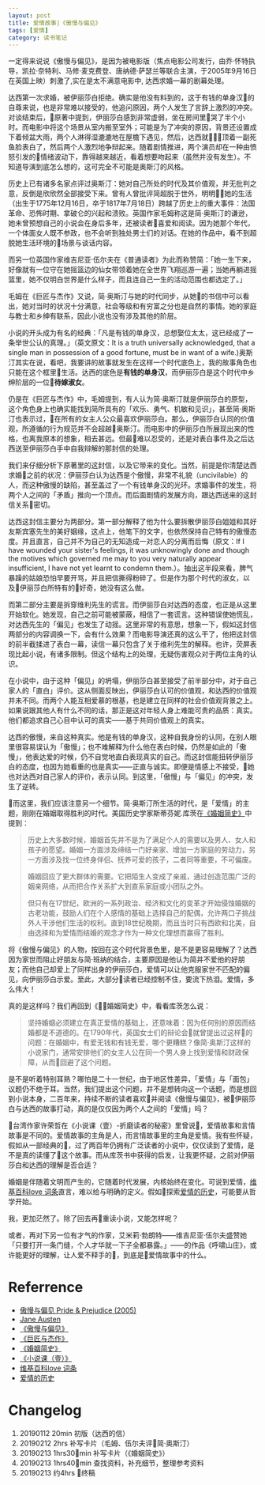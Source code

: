 ```yaml
---
layout: post
title: 爱情故事|《傲慢与偏见》
tags: [爱情]
category: 读书笔记
---
```



一定得来说说《傲慢与偏见》，是因为被电影版（焦点电影公司发行，由乔·怀特执导，凯拉·奈特利、马修·麦克费登、唐纳德·萨瑟兰等联合主演，于2005年9月16日在英国上映）刺激了,实在是太不满意电影中, 达西求婚一幕的剧幕处理。

达西第一次求婚，被伊丽莎白拒绝。确实是他没有料到的，这于有钱的单身汉的自尊来说，也是非常难以接受的，他追问原因，两个人发生了言辞上激烈的冲突。对谈结束后，原著中提到，伊丽莎白感到非常虚弱，坐在房间里哭了半个小时。而电影中将这个场景从室内搬至室外；可能是为了冲突的原因，背景还设置成下着倾盆大雨，两个人淋得湿漉漉地在屋檐下遇见，然后，达西就顶着一副死鱼脸表白了，然后两个人激烈地争辩起来。随着剧情推进，两个演员却在一种由愤怒引发的情绪波动下，靠得越来越近，看着想要吻起来（虽然并没有发生）。不知道导演到底怎么想的，这可完全不可能是奥斯汀的风格。

历史上已有诸多名家点评过奥斯汀：她对自己所处的时代及其价值观，并无批判之意，反倒是欣欣然全部接受下来。曾有人曾批评简超脱于世外，明明她的生活（出生于1775年12月16日，卒于1817年7月18日）跨越了历史上的重大事件：法国革命、恐怖时期、拿破仑的兴起和溃败。英国作家毛姆称这是简·奥斯汀的谦逊，她未曾预想自己的小说会在身后多年，还被读者喜爱和阅读。因为她那个年代，一个体面女人既不参政，也不会听到独处男士们的对话。在她的作品中，看不到超脱她生活环境的场景与谈话内容。

而另一位英国作家维吉尼亚·伍尔夫在《普通读者》为此而称赞简：「她一生下来，好像就有一位守在她摇篮边的仙女带领着她在全世界飞翔巡游一遍；当她再躺进摇篮里，她不仅明白世界是什么样子，而且连自己一生的活动范围也都选定了。」

毛姆在《巨匠与杰作》又说，简·奥斯汀与她的时代同步，从她的书信中可以看出，她对当时的状况十分满意，社会等级和有穷富之分也是自然的事情。她的家庭与教士和乡绅有联系，因此小说也没有涉及其他的阶层。

小说的开头成为有名的经典：「凡是有钱的单身汉，总想娶位太太，这已经成了一条举世公认的真理。」（英文原文：It is a truth universally acknowledged, that a single man in possession of a good fortune, must be in want of a wife.)奥斯汀其实在说，看吧，我要讲的故事就发生在这样一个时代底色上，我的故事角色也只能在这个框里生活。达西的底色是**有钱的单身汉**，而伊丽莎白是这个时代中乡绅阶层的一位**待嫁淑女**。

仍是在《巨匠与杰作》中，毛姆提到，有人认为简·奥斯汀就是伊丽莎白的原型，这个角色身上也确实能找到简所具有的「欢乐、勇气、机敏和见识」，甚至简·奥斯汀也表示过，在所有的女主人公众最喜欢伊丽莎白。那么，伊丽莎白认同的价值观，所遵循的行为规范并不会超越奥斯汀。而电影中的伊丽莎白所展现出来的性格，也离我原本的想象，相去甚远。但最难以忍受的，还是对表白事件及之后达西送至伊丽莎白手中自我辩解的那封信的处理。

我们来仔细分析下原著里的这封信，以及它带来的变化。当然，前提是你清楚达西求婚之前的状况：伊丽莎白认为达西是个傲慢，非常不礼貌（uncivilable）的人，而这种傲慢的缺陷，甚至盖过了一个有钱单身汉的光环。求婚事件的发生，将两个人之间的「矛盾」推向一个顶点。而后面剧情的发展方向，跟达西送来的这封信关系密切。

达西这封信主要分为两部分。第一部分解释了他为什么要拆散伊丽莎白姐姐和其好友斯宾塞先生的美好姻缘，这点上，他笔下的文字，也依然保持自己特有的傲慢态度。并且直言，自己并不为自己的无知造成一对恋人的分离而后悔（原文：If I have wounded your sister's feelings, it was unknowingly done and though the motives which governed me may to you very naturally appear insufficient, I have not yet learnt to condemn them.）。抽出这半段来看，脾气暴躁的姑娘恐怕早要开骂，并且把信撕得粉碎了。但是作为那个时代的淑女，以及伊丽莎白所特有的好奇，她没有这么做。

而第二部分主要是拆穿维利先生的谎言。而伊丽莎白对达西的态度，也正是从这里开始软化。她发现，自己之前可能被蒙蔽，相信了一套谎言。这种错误使她慌乱，对达西先生的「偏见」也发生了动摇。这里非常的有意思，想象一下，假如这封信两部分的内容调换一下，会有什么效果？而电影导演还真的这么干了，他把这封信的前半截揉进了表白一幕，读信一幕只包含了关于维利先生的解释。也许，荧屏表现比起小说，有诸多限制。但这个结构上的处理，无疑伤害观众对于两位主角的认识。

在小说中，由于这种「偏见」的坍塌，伊丽莎白甚至接受了前半部分中，对于自己家人的「直白」评价。这从侧面反映出，伊丽莎白认可的价值观，和达西的价值观并未不同。而两个人能互相爱慕的根基，也是建立在同样的社会价值观背景之上。如果说跟其他人有什么不同的话，那正是这对年轻人身上难能可贵的品质：真实。他们都追求自己心目中认可的真实——基于共同价值观上的真实。

达西的傲慢，来自这种真实。他是有钱的单身汉，这种自我身份的认同，在别人眼里很容易误认为「傲慢」；也不难解释为什么他在表白时候，仍然是如此的「傲慢」，他表达爱的时候，仍不自觉地直白表现真实的自己。而这封信能扭转伊丽莎白的态度，也因为她看重的也是真实——正直与诚实。即便是情感上不接受，她也对达西对自己家人的评价，表示认同。到这里，「傲慢」与「偏见」的冲突，发生了逆转。

而这里，我们应该注意另一个细节。简·奥斯汀所生活的时代，是「爱情」的主题，刚刚在婚姻取得胜利的时代。美国历史学家斯蒂芬妮.库茨在[《婚姻简史》](https://book.douban.com/subject/3420395/)中提到：

> 历史上大多数时候，婚姻首先并不是为了满足个人的需要以及男人、女人和孩子的愿望。婚姻一方面涉及缔结一门好亲家、增加一方家庭的劳动力，另一方面涉及找一位终身伴侣、抚养可爱的孩子，二者同等重要，不可偏废。
>
> 婚姻回应了更大群体的需要。它把陌生人变成了亲戚，通过创造范围广泛的姻亲网络，从而把合作关系扩大到直系家庭或小团队之外。
>
> 但只有在17世纪，欧洲的一系列政治、经济和文化的变革才开始侵蚀婚姻的古老功能，鼓励人们在个人感情的基础上选择自己的配偶，允许两口子挑战外人干涉他们生活的权利。直到18世纪晚期，而且当时只有西欧和北美，自由选择和为爱情而结婚的观念才作为一种文化理想而赢得了胜利。

将《傲慢与偏见》的人物，按回在这个时代背景色里，是不是更容易理解了？达西因为家世而阻止好朋友与简·班纳的结合，主要原因是他认为简并不爱他的好朋友；而他自己却爱上了同样出身的伊丽莎白，爱情可以让他克服家世不匹配的偏见，向伊丽莎白示爱。至此，大部分读者已经控制不住，要流下热泪。爱情，多么伟大！

真的是这样吗？我们再回到《婚姻简史》中，看看库茨怎么说：

> 坚持婚姻必须建立在真正爱情的基础上，还意味着：因为任何别的原因而结婚都是不道德的。在1790年代，英国女士们的辩论会就曾提出过这样的问题：在婚姻中，有爱无钱和有钱无爱，哪个更糟糕？像简·奥斯汀这样的小说家门，通常安排他们的女主人公在同一个男人身上找到爱情和财政保障，从而回避了这个问题。

是不是听着特别耳熟？哪怕是二十一世纪，由于地区性差异，「爱情」与「面包」议题仍不绝于耳。当然，我们提出这个问题，并不是想转向这一个话题，而是想回到小说本身，二百年来，持续不断的读者喜欢并阅读《傲慢与偏见》，被伊丽莎白与达西的故事打动，真的是仅仅因为两个人之间的「爱情」吗？

台湾作家许荣哲在《小说课（壹）-折磨读者的秘密》里曾说，爱情故事和言情故事是不同的。爱情故事的主角是人，而言情故事里的主角是爱情。我有些怀疑，假如从一部经典的，过了两百年仍拥有广泛读者的小说中，仅仅读到了爱情，是不是真的读懂了这个故事。而从库茨书中获得的启发，让我更怀疑，之前对伊丽莎白和达西的理解是否合适？

婚姻是伴随着文明而产生的，它随着时代发展，内核始终在变化。可说到爱情，[维基百科love
词条](https://en.wikipedia.org/wiki/Love)直言，难以给与明确的定义。假如探索[爱情的历史](https://www.iep.utm.edu/love-his/)，可能要从哲学开始。

我，更加茫然了。除了回去再重读小说，又能怎样呢？

或者，再对下另一位有才气的作家，艾米莉·勃朗特——维吉尼亚·伍尔夫盛赞她「只要打开一条门缝，个人才华就一下子全都暴露。」——的作品《呼啸山庄》，或许能更好的理解，让人爱不释手的，到底是爱情故事中的什么。


# Referrence
- [傲慢与偏见 Pride & Prejudice (2005)](https://movie.douban.com/subject/1418200/)
- [Jane Austen](https://en.wikipedia.org/wiki/Jane_Austen)
- [《傲慢与偏见》](https://book.douban.com/subject/4266039/)
- [《巨匠与杰作》](https://book.douban.com/subject/24737022/)
- [《婚姻简史》](https://book.douban.com/subject/3420395/)
- [《小说课（壹）》](https://book.douban.com/subject/26738797/)
- [维基百科love
词条](https://en.wikipedia.org/wiki/Love)
- [爱情的历史](https://www.iep.utm.edu/love-his/)

# Changelog
1. 20190112 20min 初版（达西的信）
2. 20190212 2hrs 补写卡片（毛姆、伍尔夫评简·奥斯汀）
3. 20190213 1hrs30min 补写卡片（《婚姻简史》）
4. 20190213 1hrs40min 查找资料，补充细节，整理参考资料
5. 20190213 约4hrs 终稿
